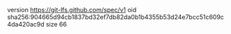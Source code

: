 version https://git-lfs.github.com/spec/v1
oid sha256:904665d94cb1837bd32ef7db82da0b1b4355b53d24e7bcc51c609c4da420ac9d
size 66
